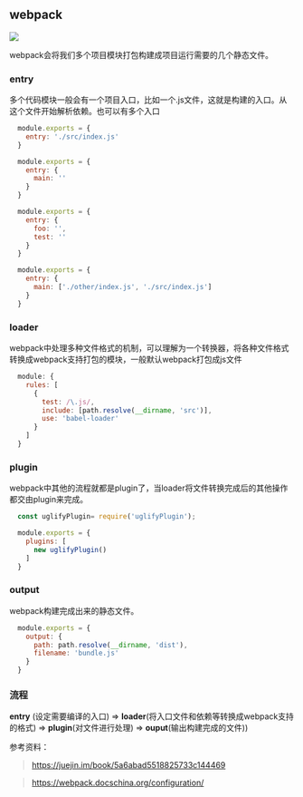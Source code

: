 ## webpack

![](https://user-gold-cdn.xitu.io/2018/3/19/1623bfac4a1e0945?w=2152&h=850&f=png&s=133657)

webpack会将我们多个项目模块打包构建成项目运行需要的几个静态文件。

### entry

多个代码模块一般会有一个项目入口，比如一个.js文件，这就是构建的入口。从这个文件开始解析依赖。也可以有多个入口

```javascript
  module.exports = {
    entry: './src/index.js'
  }

  module.exports = {
    entry: {
      main: ''
    }
  }

  module.exports = {
    entry: {
      foo: '',
      test: ''
    }
  }

  module.exports = {
    entry: {
      main: ['./other/index.js', './src/index.js']
    }
  }
```

### loader

webpack中处理多种文件格式的机制，可以理解为一个转换器，将各种文件格式转换成webpack支持打包的模块，一般默认webpack打包成js文件

```javascript
  module: {
    rules: [
      {
        test: /\.js/,
        include: [path.resolve(__dirname, 'src')],
        use: 'babel-loader'
      }
    ]
  }
```

### plugin

webpack中其他的流程就都是plugin了，当loader将文件转换完成后的其他操作都交由plugin来完成。

```javascript
  const uglifyPlugin= require('uglifyPlugin');

  module.exports = {
    plugins: [
      new uglifyPlugin()
    ]
  }
```

### output

webpack构建完成出来的静态文件。

```javascript
  module.exports = {
    output: {
      path: path.resolve(__dirname, 'dist'),
      filename: 'bundle.js'
    }
  }
```

### 流程

**entry**
(设定需要编译的入口) => 
**loader**(将入口文件和依赖等转换成webpack支持的格式) => 
**plugin**(对文件进行处理) => 
**ouput**(输出构建完成的文件))

参考资料：

> https://juejin.im/book/5a6abad5518825733c144469

> https://webpack.docschina.org/configuration/